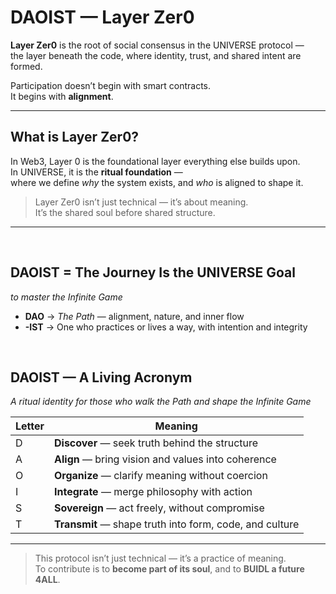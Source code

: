 # DAOIST — Layer Zer0

**Layer Zer0** is the root of social consensus in the UNIVERSE protocol —  
the layer beneath the code, where identity, trust, and shared intent are formed.

Participation doesn’t begin with smart contracts.  
It begins with **alignment**.

---

## What is Layer Zer0?

In Web3, Layer 0 is the foundational layer everything else builds upon.  
In UNIVERSE, it is the **ritual foundation** —  
where we define *why* the system exists, and *who* is aligned to shape it.

> Layer Zer0 isn’t just technical — it’s about meaning.  
> It’s the shared soul before shared structure.

---

<br>

## DAOIST = The Journey Is the UNIVERSE Goal  
_to master the Infinite Game_

- **DAO** → *The Path* — alignment, nature, and inner flow  
- **-IST** → One who practices or lives a way, with intention and integrity  

<br>

## DAOIST — A Living Acronym  
_A ritual identity for those who walk the Path and shape the Infinite Game_

| Letter | Meaning                                                                 |
|--------|-------------------------------------------------------------------------|
| D      | **Discover** — seek truth behind the structure                          |
| A      | **Align** — bring vision and values into coherence                      |
| O      | **Organize** — clarify meaning without coercion                         |
| I      | **Integrate** — merge philosophy with action                            |
| S      | **Sovereign** — act freely, without compromise                          |
| T      | **Transmit** — shape truth into form, code, and culture                 |

---

> This protocol isn’t just technical — it’s a practice of meaning.  
> To contribute is to **become part of its soul**, and to **BUIDL a future 4ALL**.
